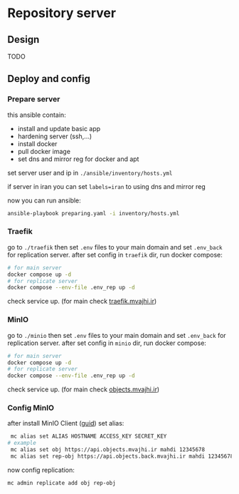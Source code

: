 # Repository server
## Design
TODO
## Deploy and config
### Prepare server
this ansible contain:
 - install and update basic app
 - hardening server (ssh,...)
 - install docker
 - pull docker image
 - set dns and mirror reg for docker and apt

set server user and ip in `./ansible/inventory/hosts.yml`

if server in iran you can set `labels=iran` to using dns and mirror reg

now you can run ansible:
```bash
ansible-playbook preparing.yaml -i inventory/hosts.yml
```

### Traefik
go to `./traefik` then set `.env` files to your main domain and set `.env_back` for replication server.
after set config in `traefik` dir, run docker compose:
```bash
# for main server
docker compose up -d
# for replicate server
docker compose --env-file .env_rep up -d
```
check service up. (for main check [traefik.mvajhi.ir](traefik.mvajhi.ir))

### MinIO
go to `./minio` then set `.env` files to your main domain and set `.env_back` for replication server.
after set config in `minio` dir, run docker compose:
```bash
# for main server
docker compose up -d
# for replicate server
docker compose --env-file .env_rep up -d
```
check service up. (for main check [objects.mvajhi.ir](objects.mvajhi.ir))

### Config MinIO
after install MinIO Client ([guid](https://min.io/docs/minio/linux/reference/minio-mc.html?ref=docs#install-mc)) set alias:
```bash
 mc alias set ALIAS HOSTNAME ACCESS_KEY SECRET_KEY
# example
 mc alias set obj https://api.objects.mvajhi.ir mahdi 12345678
 mc alias set rep-obj https://api.objects.back.mvajhi.ir mahdi 12345678
```
now config replication:
```bash
mc admin replicate add obj rep-obj
```